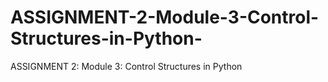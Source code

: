 # ASSIGNMENT-2-Module-3-Control-Structures-in-Python-
ASSIGNMENT 2: Module 3: Control Structures in Python  
